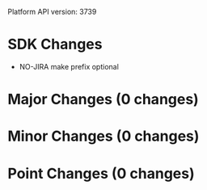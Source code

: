 Platform API version: 3739


# SDK Changes

* NO-JIRA make prefix optional

# Major Changes (0 changes)


# Minor Changes (0 changes)


# Point Changes (0 changes)
